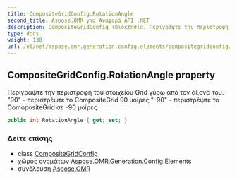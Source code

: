 ```yaml
---
title: CompositeGridConfig.RotationAngle
second_title: Aspose.OMR για Αναφορά API .NET
description: CompositeGridConfig ιδιοκτησία. Περιγράψτε την περιστροφή του στοιχείου Grid γύρω από τον άξονά του. 90  περιστρέψτε το CompositeGrid 90 μοίρες 90  περιστρέψτε το ComopositeGrid σε 90 μοίρες
type: docs
weight: 130
url: /el/net/aspose.omr.generation.config.elements/compositegridconfig/rotationangle/
---
```

## CompositeGridConfig.RotationAngle property

Περιγράψτε την περιστροφή του στοιχείου Grid γύρω από τον άξονά του. "90" - περιστρέψτε το CompositeGrid 90 μοίρες "-90" - περιστρέψτε το ComopositeGrid σε -90 μοίρες

```csharp
public int RotationAngle { get; set; }
```

### Δείτε επίσης

* class [CompositeGridConfig](../)
* χώρος ονομάτων [Aspose.OMR.Generation.Config.Elements](../../compositegridconfig/)
* συνέλευση [Aspose.OMR](../../../)


